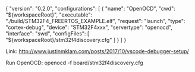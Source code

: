 {
    "version": "0.2.0",
    "configurations": [
        {
            "name": "OpenOCD",
            "cwd": "${workspaceRoot}",
            "executable": "./build/STM32F4_FREERTOS_EXAMPLE.elf",
            "request": "launch",
            "type": "cortex-debug",
            "device": "STM32F4xxx",
            "servertype": "openocd",
            "interface": "swd",
            "configFiles": [
                "${workspaceRoot}/stm32f4discovery.cfg"
            ]
        }
    ]
}





Link:
    http://www.justinmklam.com/posts/2017/10/vscode-debugger-setup/


Run OpenOCD:
    openocd -f board/stm32f4discovery.cfg